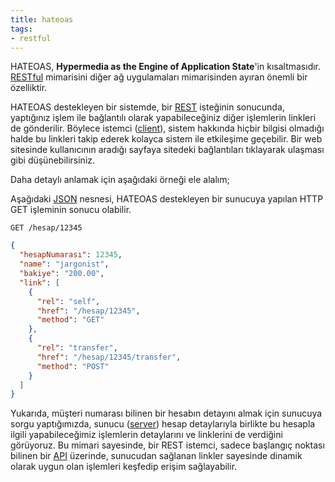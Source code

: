 ```yaml
---
title: hateoas
tags:
- restful
---
```


HATEOAS, **Hypermedia as the Engine of Application State**'in kısaltmasıdır. [RESTful](/rest) mimarisini diğer ağ uygulamaları mimarisinden ayıran önemli bir özelliktir.

HATEOAS destekleyen bir sistemde, bir [REST](/rest) isteğinin sonucunda, yaptığınız işlem ile bağlantılı olarak yapabileceğiniz diğer işlemlerin linkleri de gönderilir. Böylece istemci ([client](/client)), sistem hakkında hiçbir bilgisi olmadığı halde bu linkleri takip ederek kolayca sistem ile etkileşime geçebilir. Bir web sitesinde kullanıcının aradığı sayfaya sitedeki bağlantıları tıklayarak ulaşması gibi düşünebilirsiniz.

Daha detaylı anlamak için aşağıdaki örneği ele alalım;

Aşağıdaki [JSON](/json) nesnesi, HATEOAS destekleyen bir sunucuya yapılan HTTP GET işleminin sonucu olabilir.

`GET /hesap/12345`

```json
{
  "hesapNumarası": 12345,
  "name": "jargonist",
  "bakiye": "200.00",
  "link": [
    {
      "rel": "self",
      "href": "/hesap/12345",
      "method": "GET"
    },
    {
      "rel": "transfer",
      "href": "/hesap/12345/transfer",
      "method": "POST"
    }
  ]
}
```

Yukarıda, müşteri numarası bilinen bir hesabın detayını almak için sunucuya sorgu yaptığımızda, sunucu ([server](/server)) hesap detaylarıyla birlikte bu hesapla ilgili yapabileceğimiz işlemlerin detaylarını ve linklerini de verdiğini görüyoruz. Bu mimari sayesinde, bir REST istemci, sadece başlangıç noktası bilinen bir [API](/api) üzerinde, sunucudan sağlanan linkler sayesinde dinamik olarak uygun olan işlemleri keşfedip erişim sağlayabilir.
